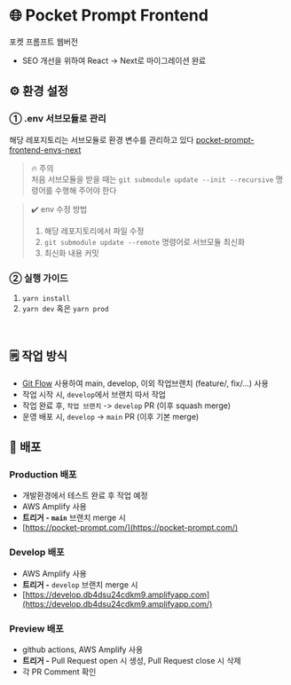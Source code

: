 # 🌐 Pocket Prompt Frontend

포켓 프롬프트 웹버전

-   SEO 개선을 위하여 React -> Next로 마이그레이션 완료

## ⚙️ 환경 설정

### ➀ .env 서브모듈로 관리

해당 레포지토리는 서브모듈로 환경 변수를 관리하고 있다 [pocket-prompt-frontend-envs-next](https://github.com/ai-surfers/pocket-prompt-frontend-next-envs)

> 🔥 주의 <br/>
> 처음 서브모듈을 받을 때는 `git submodule update --init --recursive` 명령어를 수행해 주어야 한다

> ✔️ env 수정 방법
>
> 1. 해당 레포지토리에서 파일 수정
> 2. `git submodule update --remote` 명령어로 서브모듈 최신화
> 3. 최신화 내용 커밋

### ② 실행 가이드

1. `yarn install`
2. `yarn dev` 혹은 `yarn prod`

<br/>

## 🗒️ 작업 방식

-   [Git Flow](https://velog.io/@nias0327/Git-Flow%EC%9D%98-%EA%B0%9C%EB%85%90%EA%B3%BC-%EC%A0%81%EC%9A%A9) 사용하여 main, develop, 이외 작업브랜치 (feature/, fix/...) 사용
-   작업 시작 시, `develop`에서 브랜치 따서 작업
-   작업 완료 후, `작업 브랜치` -> `develop` PR (이후 squash merge)
-   운영 배포 시, `develop` -> `main` PR (이후 기본 merge)

## 🌳 배포

### **Production 배포**

-   개발환경에서 테스트 완료 후 작업 예정
-   AWS Amplify 사용
-   **트리거 - `main`** 브랜치 merge 시
-   [https://pocket-prompt.com/](https://pocket-prompt.com/)

### **Develop 배포**

-   AWS Amplify 사용
-   **트리거 -** `develop` 브랜치 merge 시
-   [https://develop.db4dsu24cdkm9.amplifyapp.com](https://develop.db4dsu24cdkm9.amplifyapp.com/)

### **Preview 배포**

-   github actions, AWS Amplify 사용
-   **트리거 -** Pull Request open 시 생성, Pull Request close 시 삭제
-   각 PR Comment 확인
